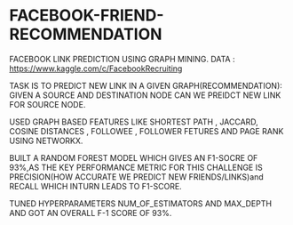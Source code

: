 # FACEBOOK-FRIEND-RECOMMENDATION
FACEBOOK LINK PREDICTION USING GRAPH MINING.
DATA : https://www.kaggle.com/c/FacebookRecruiting

TASK IS TO PREDICT NEW LINK IN A GIVEN GRAPH(RECOMMENDATION): GIVEN A SOURCE AND DESTINATION NODE CAN WE PREIDCT NEW LINK FOR SOURCE NODE.

USED GRAPH BASED FEATURES LIKE SHORTEST PATH , JACCARD, COSINE DISTANCES , FOLLOWEE , FOLLOWER FETURES AND PAGE RANK USING NETWORKX.

BUILT A RANDOM FOREST MODEL WHICH GIVES AN F1-SOCRE OF 93%,AS THE KEY PERFORMANCE METRIC FOR THIS CHALLENGE IS PRECISION(HOW ACCURATE WE PREDICT NEW FRIENDS/LINKS)and RECALL WHICH INTURN LEADS TO F1-SCORE.

TUNED HYPERPARAMETERS NUM_OF_ESTIMATORS AND MAX_DEPTH AND GOT AN OVERALL F-1 SCORE OF 93%.
